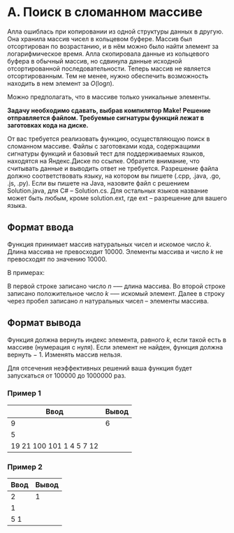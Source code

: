# A. Поиск в сломанном массиве

Алла ошиблась при копировании из одной структуры данных в другую. Она хранила массив чисел в кольцевом буфере. Массив был отсортирован по возрастанию, и в нём можно было найти элемент за логарифмическое время. Алла скопировала данные из кольцевого буфера в обычный массив, но сдвинула данные исходной отсортированной последовательности. Теперь массив не является отсортированным. Тем не менее, нужно обеспечить возможность находить в нем элемент за
*O*(log*n*).

Можно предполагать, что в массиве только уникальные элементы.

**Задачу необходимо сдавать, выбрав компилятор Make! Решение отправляется файлом. Требуемые сигнатуры функций лежат в заготовках кода на диске.**

От вас требуется реализовать функцию, осуществляющую поиск в сломанном массиве. Файлы с заготовками кода, содержащими сигнатуры функций и базовый тест для поддерживаемых языков, находятся на Яндекс.Диске по ссылке. Обратите внимание, что считывать данные и выводить ответ не требуется.
Разрешение файла должно соответствовать языку, на котором вы пишете (.cpp, .java, .go, .js, .py). Если вы пишете на Java, назовите файл с решением Solution.java, для C# – Solution.cs. Для остальных языков название может быть любым, кроме solution.ext, где ext – разрешение для вашего языка.

## Формат ввода

Функция принимает массив натуральных чисел и искомое число *k*. Длина массива не превосходит 10000. Элементы массива и число *k* не превосходят по значению 10000.

В примерах:

В первой строке записано число *n* –— длина массива. Во второй строке записано положительное число *k* –— искомый элемент. Далее в строку через пробел записано *n* натуральных чисел – элементы массива.

## Формат вывода

Функция должна вернуть индекс элемента, равного *k*, если такой есть в массиве (нумерация с нуля). Если элемент не найден, функция должна вернуть − 1. Изменять массив нельзя.

Для отсечения неэффективных решений ваша функция будет запускаться от 100000 до 1000000 раз.

### Пример 1

| Ввод                     | Вывод |
|--------------------------|-------|
| 9                        | 6     |
| 5                        |       |
| 19 21 100 101 1 4 5 7 12 |       |

### Пример 2

| Ввод | Вывод |
|------|-------|
| 2    | 1     |
| 1    |       |
| 5 1  |       |